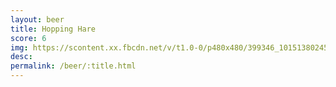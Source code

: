 ```yaml
---
layout: beer
title: Hopping Hare
score: 6
img: https://scontent.xx.fbcdn.net/v/t1.0-0/p480x480/399346_10151380245588745_647361323_n.jpg?oh=d0024f433bff47d73a6ac8bb16e0fbfa&oe=583D1EF3
desc: 
permalink: /beer/:title.html
---
```

